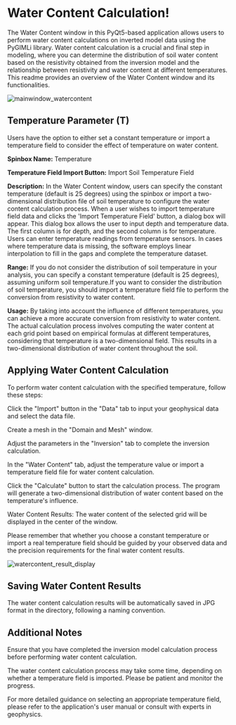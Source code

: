﻿# Water Content Calculation!

The Water Content window in this PyQt5-based application allows users to perform water content calculations on inverted model data using the PyGIMLi library. Water content calculation is a crucial and final step in modeling, where you can determine the distribution of soil water content based on the resistivity obtained from the inversion model and the relationship between resistivity and water content at different temperatures. This readme provides an overview of the Water Content window and its functionalities.

![mainwindow_watercontent](https://github.com/wintelestr/Soil-Conditions/assets/133135894/a4a86b9a-4df6-4498-9cb0-c85facdf8fc2)

## Temperature Parameter (T)

Users have the option to either set a constant temperature or import a temperature field to consider the effect of temperature on water content.

**Spinbox Name:** Temperature

**Temperature Field Import Button:** Import Soil Temperature Field

**Description:** In the Water Content window, users can specify the constant temperature (default is 25 degrees) using the spinbox or import a two-dimensional distribution file of soil temperature to configure the water content calculation process. When a user wishes to import temperature field data and clicks the 'Import Temperature Field' button, a dialog box will appear. This dialog box allows the user to input depth and temperature data. The first column is for depth, and the second column is for temperature. Users can enter temperature readings from temperature sensors. In cases where temperature data is missing, the software employs linear interpolation to fill in the gaps and complete the temperature dataset.

**Range:**
If you do not consider the distribution of soil temperature in your analysis, you can specify a constant temperature (default is 25 degrees), assuming uniform soil temperature.If you want to consider the distribution of soil temperature, you should import a temperature field file to perform the conversion from resistivity to water content.

**Usage:** By taking into account the influence of different temperatures, you can achieve a more accurate conversion from resistivity to water content. The actual calculation process involves computing the water content at each grid point based on empirical formulas at different temperatures, considering that temperature is a two-dimensional field. This results in a two-dimensional distribution of water content throughout the soil.


## Applying Water Content Calculation

To perform water content calculation with the specified temperature, follow these steps:

Click the "Import" button in the "Data" tab to input your geophysical data and select the data file.

Create a mesh in the "Domain and Mesh" window.

Adjust the parameters in the "Inversion" tab to complete the inversion calculation.

In the "Water Content" tab, adjust the temperature value or import a temperature field file for water content calculation.

Click the "Calculate" button to start the calculation process. The program will generate a two-dimensional distribution of water content based on the temperature's influence.

Water Content Results: The water content of the selected grid will be displayed in the center of the window.

Please remember that whether you choose a constant temperature or import a real temperature field should be guided by your observed data and the precision requirements for the final water content results.

![watercontent_result_display](https://github.com/wintelestr/Soil-Conditions/assets/133135894/5b2ec9a9-dff1-442e-9e83-b99ba6cee72d)


## Saving Water Content Results

The water content calculation results will be automatically saved in JPG format in the directory, following a naming convention.


## Additional Notes

Ensure that you have completed the inversion model calculation process before performing water content calculation.

The water content calculation process may take some time, depending on whether a temperature field is imported. Please be patient and monitor the progress.

For more detailed guidance on selecting an appropriate temperature field, please refer to the application's user manual or consult with experts in geophysics.



